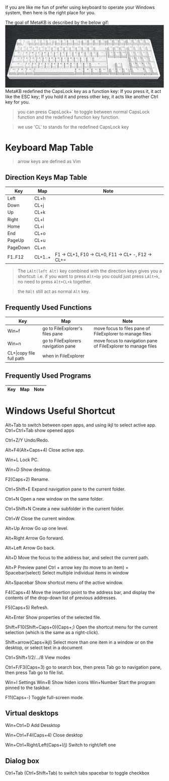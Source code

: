 If you are like me fun of prefer using keyboard to operate your Windows system, then here is the right place for you.

The goal of MetaKB is described by the below gif:
![keyboard](./keyboard.gif)
MetaKB redefined the CapsLock key as a function key:
If you press it, it act like the ESC key;
If you hold it and press other key, it acts like another Ctrl key for you.

> you can press CapsLock+` to toggle between normal CapsLock function and the redefined function key function.


> we use 'CL' to stands for the redefined CapsLock key

# Keyboard Map Table
> arrow keys are defined as Vim

## Direction Keys Map Table
Key|Map|Note
---|---|---
Left|CL+h
Down|CL+j
Up|CL+k
Right|CL+l
Home|CL+i
End|CL+o
PageUp|CL+u
PageDown|CL+n
F1..F12|CL+1..+|F1 -> CL+1, F10 -> CL+0, F11 -> CL+ -, F12 -> CL+=

> The `LAlt(left Alt)` key combined with the direction keys gives you a shortcut:
> i.e. if you want to press `Alt+Up` you could just press `LAlt+k`, no need to press `Alt+CL+k` together.

> the `RAlt` still act as normal `Alt` key.

## Frequently Used Functions

Key|Map|Note
---|---|---
Win+f|go to FileExplorer's files pane| move focus to files pane of FileExplorer to manage files
Win+n|go to FileExplorers navigation pane| move focus to navigation pane of FileExplorer to manage files
CL+\\|copy file full path| when in FileExplorer

## Frequently Used Programs
Key|Map|Note
---|---|---


Windows Useful Shortcut
=========
Alt+Tab to switch between open apps, and using ikjl to select active app.
Ctrl+Ctrl+Tab show opened apps

Ctrl+Z/Y Undo/Redo.

Alt+F4(Alt+Caps+4) Close active app.

Win+L Lock PC.

Win+D Show desktop.

F2(Caps+2) Rename.

Ctrl+Shift+E Expand navigation pane to the current folder. 

Ctrl+N Open a new window on the same folder. 

Ctrl+Shift+N Create a new subfolder in the current folder. 

Ctrl+W Close the current window. 

Alt+Up Arrow Go up one level. 

Alt+Right Arrow Go forward. 

Alt+Left Arrow Go back. 

Alt+D Move the focus to the address bar, and select the current path. 

Alt+P   Preview panel
Ctrl + arrow key (to move to an item) + Spacebar(select)	Select multiple individual items in window

Alt+Spacebar Show shortcut menu of the active window.

F4(Caps+4) Move the insertion point to the address bar, and display the contents of the drop-down list of previous addresses. 

F5(Caps+5) Refresh.

Alt+Enter Show properties of the selected file. 

Shift+F10(Shift+Caps+0)(Caps+;) Open the shortcut menu for the current selection (which is the same as a right-click). 

Shift+arrow(Caps+ikjl)	Select more than one item in a window or on the desktop, or select text in a document

Ctrl+Shift+1/2/.../8    View modes

Ctrl+F/F3(Caps+3) go to search box, then press Tab go to navigation pane, then press Tab go to file list.

Win+I   Settings
Win+B   Show hiden icons
Win+Number Start the program pinned to the taskbar.

F11(Caps+-) Toggle full-screen mode. 
## Virtual desktops
Win+Ctrl+D  Add Dessktop

Win+Ctrl+F4(Caps+4) Close desktop

Win+Ctrl+Right/Left(Caps+l/j)  Switch to right/left one


## Dialog box
Ctrl+Tab (Ctrl+Shift+Tab) to switch tabs
spacebar to toggle checkbox